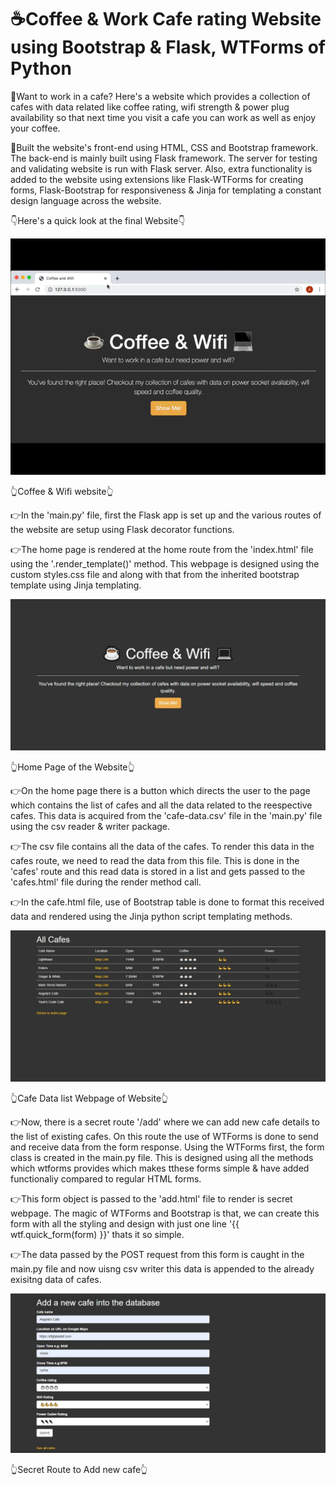 # ☕Coffee & Work Cafe rating Website using Bootstrap & Flask, WTForms of Python

🌟Want to work in a cafe? Here's a website which provides a collection of cafes with data related like coffee rating, wifi strength & power plug availability so 
that next time you visit a cafe you can work as well as enjoy your coffee.

🌟Built the website's front-end using HTML, CSS and Bootstrap framework. The back-end is mainly built using Flask framework. The server for testing and validating website
is run with Flask server. Also, extra functionality is added to the website using extensions like Flask-WTForms for creating forms, Flask-Bootstrap for responsiveness &
Jinja for templating a constant design language across the website.

👇Here's a quick look at the final Website👇

![Coffee Wifi Website](https://github.com/bellaryyash23/Coffee_Wifi_Flask/blob/master/samples/site.gif?raw=true)

👆Coffee & Wifi website👆

👉In the 'main.py' file, first the Flask app is set up and the various routes of the website are setup using Flask decorator functions. 

👉The home page is rendered at the home route from the 'index.html' file using the '.render_template()' method. This webpage is designed using the custom styles.css file
and along with that from the inherited bootstrap template using Jinja templating.

![Coffee Wifi Website Home Page](https://github.com/bellaryyash23/Coffee_Wifi_Flask/blob/master/samples/home.jpg?raw=true)

👆Home Page of the Website👆

👉On the home page there is a button which directs the user to the page which contains the list of cafes and all the data related to the reespective cafes. This data is 
acquired from the 'cafe-data.csv' file in the 'main.py' file using the csv reader & writer package. 

👉The csv file contains all the data of the cafes. To render this data in the cafes route, we need to read the data from this file. This is done in the 'cafes' route and this
read data is stored in a list and gets passed to the 'cafes.html' file during the render method call.

👉In the cafe.html file, use of Bootstrap table is done to format this received data and rendered using the Jinja python script templating methods.

![List of Cafes webpage](https://github.com/bellaryyash23/Coffee_Wifi_Flask/blob/master/samples/cafe.jpg?raw=true)

👆Cafe Data list Webpage of Website👆

👉Now, there is a secret route '/add' where we can add new cafe details to the list of existing cafes. On this route the use of WTForms is done to send and receive data
from the form response. Using the WTForms first, the form class is created in the main.py file. This is designed using all the methods which wtforms provides which makes
tthese forms simple & have added functionaliy compared to regular HTML forms.

👉This form object is passed to the 'add.html' file to render is secret webpage. The magic of WTForms and Bootstrap is that, we can create this form with all the styling
and design with just one line '{{ wtf.quick_form(form) }}' thats it so simple.

👉The data passed by the POST request from this form is caught in the main.py file and now uisng csv writer this data is appended to the already exisitng data of cafes.

![Secret Add route](https://github.com/bellaryyash23/Coffee_Wifi_Flask/blob/master/samples/add.jpg?raw=true)

👆Secret Route to Add new cafe👆
